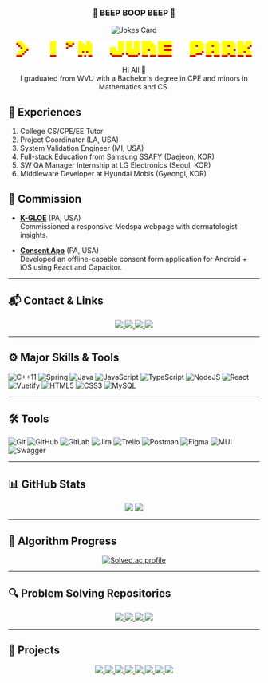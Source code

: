 <h3 align="center">👾 BEEP BOOP BEEP 👾</h3>

<!-- Joke -->
<p align="center">
  <img src="https://readme-jokes.vercel.app/api?theme=nightowl" alt="Jokes Card" />
</p>

<!-- Name / Greeting -->
<p align="center">
  <img src="./assets/arcade-font-writer (1).png" />
</p>

<p align="center">
  Hi All 👋 <br/>
  I graduated from WVU with a Bachelor's degree in CPE and minors in Mathematics and CS.
</p>

## 💼 Experiences
1. College CS/CPE/EE Tutor  
2. Project Coordinator (LA, USA)  
3. System Validation Engineer (MI, USA)  
4. Full-stack Education from Samsung SSAFY (Daejeon, KOR)  
5. SW QA Manager Internship at LG Electronics (Seoul, KOR)  
6. Middleware Developer at Hyundai Mobis (Gyeongi, KOR)

## 🤝 Commission
- **[K-GLOE](https://www.k-gloe.com)** (PA, USA)  
  Commissioned a responsive Medspa webpage with dermatologist insights.
  
- **[Consent App](https://github.com/Jun0S2/consent-app)** (PA, USA)  
  Developed an offline-capable consent form application for Android + iOS using React and Capacitor.

---

## 📬 Contact & Links

<p align="center">
  <a href="mailto:hp0006@mix.wvu.edu">
    <img src="https://img.shields.io/badge/-Gmail-F73A6D?logo=gmail&logoColor=white" />
  </a>
  <a href="https://befitting-locust-a2c.notion.site/June-Park-9a0d59ecf3b242bf9fba1b2f935629c1" target="_blank">
    <img src="https://img.shields.io/badge/-Portfolio-violet?logo=notion&logoColor=white" />
  </a>
  <a href="https://hhpluscertificateofcompletion.oopy.io/">
    <img src="https://static.spartacodingclub.kr/hanghae99/plus/completion/badge_blue.svg" />
  </a>
  <a href="https://hits.seeyoufarm.com">
    <img src="https://hits.seeyoufarm.com/api/count/incr/badge.svg?url=https://github.com/Jun0S2&count_bg=%23FFD902&title_bg=%233B3B3B&icon=gitlab.svg&icon_color=%23FB8200&title=hits&edge_flat=false"/>
  </a>
</p>

---

## ⚙️ Major Skills & Tools

![C++11](https://img.shields.io/badge/c++-%2300599C.svg?style=for-the-badge&logo=c%2B%2B&logoColor=white)
![Spring](https://img.shields.io/badge/spring-%236DB33F.svg?style=for-the-badge&logo=spring&logoColor=white)
![Java](https://img.shields.io/badge/java-%23ED8B00.svg?style=for-the-badge&logo=java&logoColor=white)
![JavaScript](https://img.shields.io/badge/javascript-%23323330.svg?style=for-the-badge&logo=javascript&logoColor=%23F7DF1E)
![TypeScript](https://img.shields.io/badge/typescript-%23007ACC.svg?style=for-the-badge&logo=typescript&logoColor=white)
![NodeJS](https://img.shields.io/badge/node.js-6DA55F?style=for-the-badge&logo=node.js&logoColor=white)
![React](https://img.shields.io/badge/react-%2320232a.svg?style=for-the-badge&logo=react&logoColor=%2361DAFB)
![Vuetify](https://img.shields.io/badge/Vuetify-1867C0?style=for-the-badge&logo=vuetify&logoColor=AEDDFF)
![HTML5](https://img.shields.io/badge/html5-%23E34F26.svg?style=for-the-badge&logo=html5&logoColor=white)
![CSS3](https://img.shields.io/badge/css3-%231572B6.svg?style=for-the-badge&logo=css3&logoColor=white)
![MySQL](https://img.shields.io/badge/mysql-%2300f.svg?style=for-the-badge&logo=mysql&logoColor=white)

---

## 🛠️ Tools

![Git](https://img.shields.io/badge/git-%23F05033.svg?style=for-the-badge&logo=git&logoColor=white)
![GitHub](https://img.shields.io/badge/github-%23121011.svg?style=for-the-badge&logo=github&logoColor=white)
![GitLab](https://img.shields.io/badge/gitlab-%23181717.svg?style=for-the-badge&logo=gitlab&logoColor=white)
![Jira](https://img.shields.io/badge/jira-%230A0FFF.svg?style=for-the-badge&logo=jira&logoColor=white)
![Trello](https://img.shields.io/badge/Trello-%23026AA7.svg?style=for-the-badge&logo=Trello&logoColor=white)
![Postman](https://img.shields.io/badge/Postman-FF6C37?style=for-the-badge&logo=postman&logoColor=white)
![Figma](https://img.shields.io/badge/figma-%23F24E1E.svg?style=for-the-badge&logo=figma&logoColor=white)
![MUI](https://img.shields.io/badge/MUI-%230081CB.svg?style=for-the-badge&logo=mui&logoColor=white)
![Swagger](https://img.shields.io/badge/-Swagger-%23Clojure?style=for-the-badge&logo=swagger&logoColor=white)

---

## 📊 GitHub Stats

<p align="center">
  <img width="450" src="https://github-readme-stats.vercel.app/api?username=Jun0S2&show_icons=true&theme=great-gatsby" />
  <img height="177" src="https://github-readme-stats.vercel.app/api/top-langs/?username=Jun0S2&layout=compact&theme=great-gatsby" />
</p>

---

## 🧪 Algorithm Progress

<p align="center">
  <a href="https://solved.ac/shun12">
    <img height="150" src="http://mazassumnida.wtf/api/v2/generate_badge?boj=shun12" alt="Solved.ac profile" />
  </a>
</p>

---

## 🔍 Problem Solving Repositories

<p align="center">
  <a href="https://github.com/Jun0S2/Problem_Solving_Jail">
    <img src="https://github-readme-stats.vercel.app/api/pin/?username=Jun0S2&repo=Problem_Solving_Jail&theme=great-gatsby" />
  </a>
  <a href="https://github.com/Jun0S2/AlgorithmStudy">
    <img src="https://github-readme-stats.vercel.app/api/pin/?username=Jun0S2&repo=AlgorithmStudy&theme=great-gatsby" />
  </a>
  <a href="https://github.com/Jun0S2/CS-STUDY">
    <img src="https://github-readme-stats.vercel.app/api/pin/?username=Jun0S2&repo=CS-STUDY&theme=great-gatsby" />
  </a>
  <a href="https://github.com/Jun0S2/FASTCAMPUS">
    <img src="https://github-readme-stats.vercel.app/api/pin/?username=Jun0S2&repo=FASTCAMPUS&theme=great-gatsby" />
  </a>
</p>

---

## 🚀 Projects

<p align="center">
  <a href="https://github.com/Jun0S2/devoca/blob/main/frontend/CHANGELOG.md">
    <img src="https://github-readme-stats.vercel.app/api/pin/?username=Jun0S2&repo=devoca&theme=great-gatsby" />
  </a>
  <a href="https://github.com/Jun0S2/consent-app">
    <img src="https://github-readme-stats.vercel.app/api/pin/?username=Jun0S2&repo=consent-app&theme=great-gatsby" />
  </a>
  <a href="https://github.com/Jun0S2/ReviewSystem">
    <img src="https://github-readme-stats.vercel.app/api/pin/?username=Jun0S2&repo=ReviewSystem&theme=great-gatsby" />
  </a>
  <a href="https://github.com/Jun0S2/IBG">
    <img src="https://github-readme-stats.vercel.app/api/pin/?username=Jun0S2&repo=IBG&theme=great-gatsby" />
  </a>
  <a href="https://github.com/Jun0S2/Challympic">
    <img src="https://github-readme-stats.vercel.app/api/pin/?username=Jun0S2&repo=Challympic&theme=great-gatsby" />
  </a>
  <a href="https://github.com/Jun0S2/Mobile-Robotics-Final-Project">
    <img src="https://github-readme-stats.vercel.app/api/pin/?username=Jun0S2&repo=Mobile-Robotics-Final-Project&theme=great-gatsby" />
  </a>
  <a href="https://github.com/Jun0S2/Maze-Solving-Micro-controller-Mouse">
    <img src="https://github-readme-stats.vercel.app/api/pin/?username=Jun0S2&repo=Maze-Solving-Micro-controller-Mouse&theme=great-gatsby" />
  </a>
  <a href="https://github.com/Jun0S2/WVU-Capstone">
    <img src="https://github-readme-stats.vercel.app/api/pin/?username=Jun0S2&repo=WVU-Capstone&theme=great-gatsby" />
  </a>
</p>
